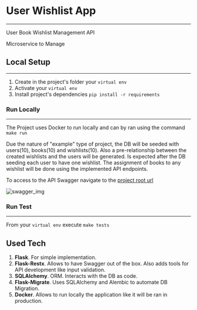 # User Wishlist App
---
User Book Wishlist Management API

Microservice to Manage

## Local Setup
---
1. Create in the project's folder your `virtual env`
2. Activate your `virtual env`
3. Install project's dependencies `pip install -r requirements`

### Run Locally
---
The Project uses Docker to run locally and can by ran using the command `make run`

Due the nature of "example" type of project, the DB will be seeded with users(10), books(10) and wishlists(10). Also a pre-relationship between the created wishlists and the users will be generated. Is expected after the DB seeding each user to have one wishlist. The assignment of books to any wishlist will be done using the implemented API endpoints.

To access to the API Swagger navigate to the [project root url](http://localhost)

![swagger_img]()


### Run Test
___
From your `virtual env` execute `make tests`

## Used Tech

1. **Flask**. For simple implementation.
2. **Flask-Restx**. Allows to have Swagger out of the box. Also adds tools for API development like input validation.
3. **SQLAlchemy**. ORM. Interacts with the DB as code.
4. **Flask-Migrate**. Uses SQLAlchemy and Alembic to automate DB Migration.
5. **Docker**. Allows to run locally the application like it will be ran in production.

